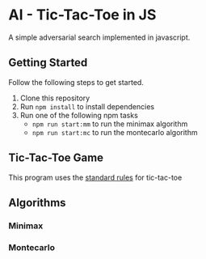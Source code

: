 # AI - Tic-Tac-Toe in JS
A simple adversarial search implemented in javascript.

## Getting Started
Follow the following steps to get started.
1. Clone this repository
2. Run ```npm install``` to install dependencies
3. Run one of the following npm tasks
   * ```npm run start:mm``` to run the minimax algorithm
   * ```npm run start:mc``` to run the montecarlo algorithm


## Tic-Tac-Toe Game
This program uses the [standard rules](https://en.wikipedia.org/wiki/Tic-tac-toe) for tic-tac-toe

## Algorithms
### Minimax
### Montecarlo
